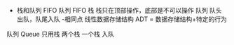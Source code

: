- 栈和队列
    FIFO  队列
    FIFO  栈
    栈只在顶部操作，底部是不可以操作
    队列 队头出队，队尾入队
-相同点
    线性数据存储结构  ADT = 数据存储结构+特定的行为

队列  Queue
    只用栈  两个栈
    一个栈  入队